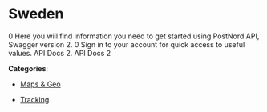 # Sweden


0 Here you will find information you need to get started using PostNord API, Swagger version 2. 0 Sign in to your account for quick access to useful values. API Docs 2. API Docs 2



**Categories**:

- [Maps & Geo](https://github.com/apis-list/apis-list#maps-and-geo)

- [Tracking](https://github.com/apis-list/apis-list#tracking)



